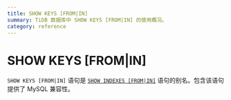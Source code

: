 ```yaml
---
title: SHOW KEYS [FROM|IN]
summary: TiDB 数据库中 SHOW KEYS [FROM|IN] 的使用概况。
category: reference
---
```


# SHOW KEYS [FROM|IN]

`SHOW KEYS [FROM|IN]` 语句是 [`SHOW INDEXES [FROM|IN]`](/v3.0/reference/sql/statements/show-indexes.md) 语句的别名。包含该语句提供了 MySQL 兼容性。